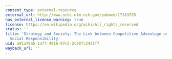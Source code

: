 ```yaml
---
content_type: external-resource
external_url: http://www.ncbi.nlm.nih.gov/pubmed/17183795
has_external_license_warning: true
license: https://en.wikipedia.org/wiki/All_rights_reserved
status: ''
title: 'Strategy and Society: The Link between Competitive Advantage and Corporate
  Social Responsibility'
uid: a91a70a5-1aff-4916-97c5-2c88fc2421f7
wayback_url: ''
---
```

